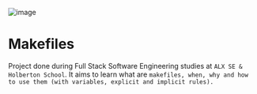 ![image](https://user-images.githubusercontent.com/83606182/185082068-0d7c99f7-a6cc-454b-99d1-26d7eb6e56c1.png)


# Makefiles

Project done during Full Stack Software Engineering studies at ```ALX SE & Holberton School```. It aims to learn what are ```makefiles, when, why and how to use them (with variables, explicit and implicit rules).```
